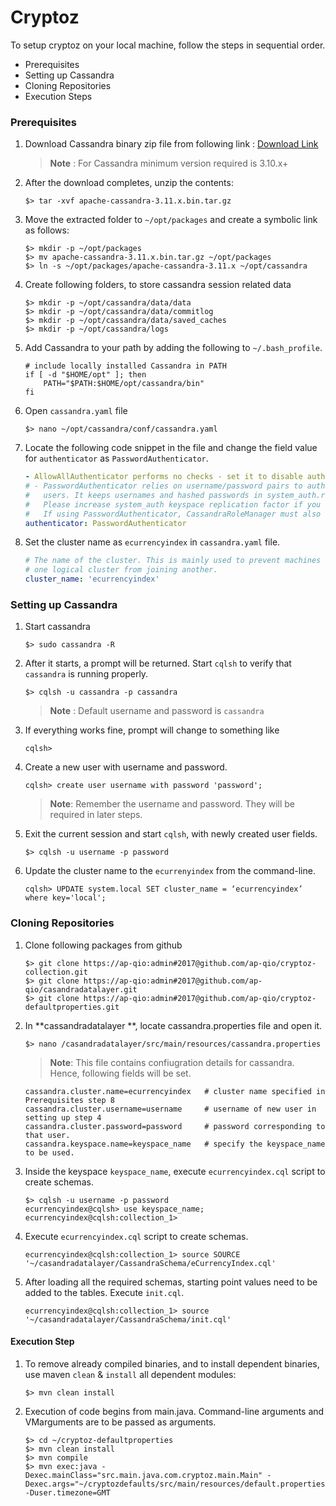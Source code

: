 # Cryptoz 

To setup cryptoz on your local machine, follow the steps in sequential order.

- Prerequisites
- Setting up Cassandra
- Cloning Repositories
- Execution Steps



### Prerequisites

1. Download Cassandra binary zip file from following link : [Download Link](http://www.google.com)

   > **Note** : For Cassandra minimum version required is 3.10.x+

2. After the download completes, unzip the contents:

   ```shell
   $> tar -xvf apache-cassandra-3.11.x.bin.tar.gz
   ```

3. Move the extracted folder to `~/opt/packages` and create a symbolic link as follows:

   ```shell
   $> mkdir -p ~/opt/packages
   $> mv apache-cassandra-3.11.x.bin.tar.gz ~/opt/packages
   $> ln -s ~/opt/packages/apache-cassandra-3.11.x ~/opt/cassandra
   ```

4. Create following folders, to store cassandra session related data

   ```shell
   $> mkdir -p ~/opt/cassandra/data/data
   $> mkdir -p ~/opt/cassandra/data/commitlog
   $> mkdir -p ~/opt/cassandra/data/saved_caches
   $> mkdir -p ~/opt/cassandra/logs
   ```

5. Add Cassandra to your path by adding the following to `~/.bash_profile`.

   ```shell
   # include locally installed Cassandra in PATH
   if [ -d "$HOME/opt" ]; then
       PATH="$PATH:$HOME/opt/cassandra/bin"
   fi
   ```

6. Open `cassandra.yaml` file

   ```shell
   $> nano ~/opt/cassandra/conf/cassandra.yaml
   ```

7. Locate the following code snippet in the file and change the field value for ``authenticator`` as ``PasswordAuthenticator``. 

   ```yaml
   - AllowAllAuthenticator performs no checks - set it to disable authentication.
   # - PasswordAuthenticator relies on username/password pairs to authenticate
   #   users. It keeps usernames and hashed passwords in system_auth.roles table.
   #   Please increase system_auth keyspace replication factor if you use this authenticator.
   #   If using PasswordAuthenticator, CassandraRoleManager must also be used (see below)
   authenticator: PasswordAuthenticator
   ```

8. Set the cluster name as `ecurrencyindex` in `cassandra.yaml` file.

   ```yaml
   # The name of the cluster. This is mainly used to prevent machines in
   # one logical cluster from joining another.
   cluster_name: 'ecurrencyindex'
   ```

   

### Setting up Cassandra

1. Start cassandra 

   ```shell
   $> sudo cassandra -R
   ```

2. After it starts, a prompt will be returned. Start `cqlsh` to verify that `cassandra` is running properly.

   ```shell
   $> cqlsh -u cassandra -p cassandra
   ```

   > **Note** : Default username and password is `cassandra`

3. If everything works fine, prompt will change to something like

   ```shell
   cqlsh> 
   ```

4. Create a new user with username and password.

   ```shell
   cqlsh> create user username with password 'password';
   ```

   > **Note**: Remember the username and password. They will be required in later steps.

5. Exit the current session and start `cqlsh`, with newly created user fields.

   ```shell
   $> cqlsh -u username -p password
   ```

6. Update the cluster name to the `ecurrenyindex` from the command-line.

   ```shell
   cqlsh> UPDATE system.local SET cluster_name = ‘ecurrencyindex’ where key='local';
   ```



### Cloning Repositories

1. Clone following packages from github

   ```shell
   $> git clone https://ap-qio:admin#2017@github.com/ap-qio/cryptoz-collection.git
   $> git clone https://ap-qio:admin#2017@github.com/ap-qio/casandradatalayer.git
   $> git clone https://ap-qio:admin#2017@github.com/ap-qio/cryptoz-defaultproperties.git
   ```

2. In **cassandradatalayer **, locate cassandra.properties file and open it.

   ```shell
   $> nano /casandradatalayer/src/main/resources/cassandra.properties
   ```

   > **Note**: This file contains confiugration details for cassandra. Hence, following fields will be set.

   ```properties
   cassandra.cluster.name=ecurrencyindex   # cluster name specified in Prerequisites step 8
   cassandra.cluster.username=username     # username of new user in setting up step 4
   cassandra.cluster.password=password     # password corresponding to that user.
   cassandra.keyspace.name=keyspace_name   # specify the keyspace_name to be used.
   ```

3. Inside the keyspace `keyspace_name`, execute `ecurrencyindex.cql` script to create schemas.

   ```shell
   $> cqlsh -u username -p password
   ecurrencyindex@cqlsh> use keyspace_name;
   ecurrencyindex@cqlsh:collection_1> 
   ```

4. Execute `ecurrencyindex.cql` script to create schemas.

   ```shell
   ecurrencyindex@cqlsh:collection_1> source SOURCE '~/casandradatalayer/CassandraSchema/eCurrencyIndex.cql'
   ```

5. After loading all the required schemas, starting point values need to be added to the tables. Execute `init.cql`.

   ```shell
   ecurrencyindex@cqlsh:collection_1> source '~/casandradatalayer/CassandraSchema/init.cql'
   ```



#### Execution Step

1. To remove already compiled binaries, and to install dependent binaries, use maven `clean` & `install` all dependent modules:

   ```shell
   $> mvn clean install 
   ```

2. Execution of code begins from main.java. Command-line arguments and VMarguments are to be passed as arguments.

   ```shell
   $> cd ~/cryptoz-defaultproperties
   $> mvn clean install
   $> mvn compile
   $> mvn exec:java -Dexec.mainClass="src.main.java.com.cryptoz.main.Main" -Dexec.args="~/cryptozdefaults/src/main/resources/default.properties" -Duser.timezone=GMT
   ```
